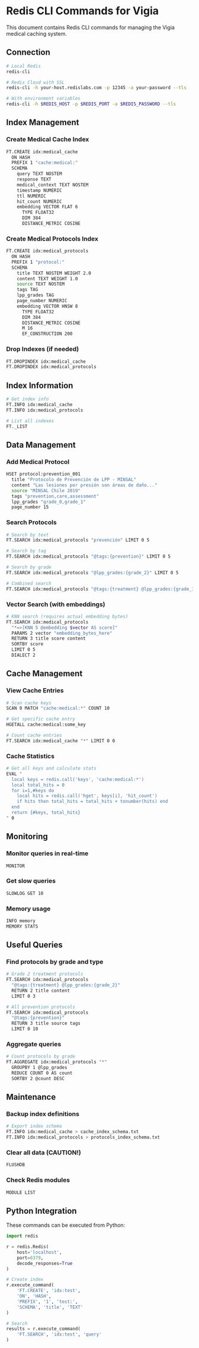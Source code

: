 # Redis CLI Commands for Vigia

This document contains Redis CLI commands for managing the Vigia medical caching system.

## Connection

```bash
# Local Redis
redis-cli

# Redis Cloud with SSL
redis-cli -h your-host.redislabs.com -p 12345 -a your-password --tls

# With environment variables
redis-cli -h $REDIS_HOST -p $REDIS_PORT -a $REDIS_PASSWORD --tls
```

## Index Management

### Create Medical Cache Index

```bash
FT.CREATE idx:medical_cache 
  ON HASH 
  PREFIX 1 "cache:medical:" 
  SCHEMA 
    query TEXT NOSTEM 
    response TEXT 
    medical_context TEXT NOSTEM 
    timestamp NUMERIC 
    ttl NUMERIC 
    hit_count NUMERIC 
    embedding VECTOR FLAT 6 
      TYPE FLOAT32 
      DIM 384 
      DISTANCE_METRIC COSINE
```

### Create Medical Protocols Index

```bash
FT.CREATE idx:medical_protocols 
  ON HASH 
  PREFIX 1 "protocol:" 
  SCHEMA 
    title TEXT NOSTEM WEIGHT 2.0 
    content TEXT WEIGHT 1.0 
    source TEXT NOSTEM 
    tags TAG 
    lpp_grades TAG 
    page_number NUMERIC 
    embedding VECTOR HNSW 8 
      TYPE FLOAT32 
      DIM 384 
      DISTANCE_METRIC COSINE 
      M 16 
      EF_CONSTRUCTION 200
```

### Drop Indexes (if needed)

```bash
FT.DROPINDEX idx:medical_cache
FT.DROPINDEX idx:medical_protocols
```

## Index Information

```bash
# Get index info
FT.INFO idx:medical_cache
FT.INFO idx:medical_protocols

# List all indexes
FT._LIST
```

## Data Management

### Add Medical Protocol

```bash
HSET protocol:prevention_001 
  title "Protocolo de Prevención de LPP - MINSAL" 
  content "Las lesiones por presión son áreas de daño..." 
  source "MINSAL Chile 2019" 
  tags "prevention,care,assessment" 
  lpp_grades "grade_0,grade_1" 
  page_number 15
```

### Search Protocols

```bash
# Search by text
FT.SEARCH idx:medical_protocols "prevención" LIMIT 0 5

# Search by tag
FT.SEARCH idx:medical_protocols "@tags:{prevention}" LIMIT 0 5

# Search by grade
FT.SEARCH idx:medical_protocols "@lpp_grades:{grade_2}" LIMIT 0 5

# Combined search
FT.SEARCH idx:medical_protocols "@tags:{treatment} @lpp_grades:{grade_3}" LIMIT 0 5
```

### Vector Search (with embeddings)

```bash
# KNN search (requires actual embedding bytes)
FT.SEARCH idx:medical_protocols 
  "*=>[KNN 5 @embedding $vector AS score]" 
  PARAMS 2 vector "embedding_bytes_here" 
  RETURN 3 title score content 
  SORTBY score 
  LIMIT 0 5 
  DIALECT 2
```

## Cache Management

### View Cache Entries

```bash
# Scan cache keys
SCAN 0 MATCH "cache:medical:*" COUNT 10

# Get specific cache entry
HGETALL cache:medical:some_key

# Count cache entries
FT.SEARCH idx:medical_cache "*" LIMIT 0 0
```

### Cache Statistics

```bash
# Get all keys and calculate stats
EVAL "
  local keys = redis.call('keys', 'cache:medical:*')
  local total_hits = 0
  for i=1,#keys do
    local hits = redis.call('hget', keys[i], 'hit_count')
    if hits then total_hits = total_hits + tonumber(hits) end
  end
  return {#keys, total_hits}
" 0
```

## Monitoring

### Monitor queries in real-time

```bash
MONITOR
```

### Get slow queries

```bash
SLOWLOG GET 10
```

### Memory usage

```bash
INFO memory
MEMORY STATS
```

## Useful Queries

### Find protocols by grade and type

```bash
# Grade 2 treatment protocols
FT.SEARCH idx:medical_protocols 
  "@tags:{treatment} @lpp_grades:{grade_2}" 
  RETURN 2 title content 
  LIMIT 0 3

# All prevention protocols
FT.SEARCH idx:medical_protocols 
  "@tags:{prevention}" 
  RETURN 3 title source tags 
  LIMIT 0 10
```

### Aggregate queries

```bash
# Count protocols by grade
FT.AGGREGATE idx:medical_protocols "*" 
  GROUPBY 1 @lpp_grades 
  REDUCE COUNT 0 AS count 
  SORTBY 2 @count DESC
```

## Maintenance

### Backup index definitions

```bash
# Export index schema
FT.INFO idx:medical_cache > cache_index_schema.txt
FT.INFO idx:medical_protocols > protocols_index_schema.txt
```

### Clear all data (CAUTION!)

```bash
FLUSHDB
```

### Check Redis modules

```bash
MODULE LIST
```

## Python Integration

These commands can be executed from Python:

```python
import redis

r = redis.Redis(
    host='localhost',
    port=6379,
    decode_responses=True
)

# Create index
r.execute_command(
    'FT.CREATE', 'idx:test',
    'ON', 'HASH',
    'PREFIX', '1', 'test:',
    'SCHEMA', 'title', 'TEXT'
)

# Search
results = r.execute_command(
    'FT.SEARCH', 'idx:test', 'query'
)
```